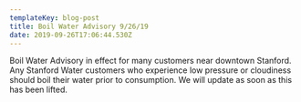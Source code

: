 ```yaml
---
templateKey: blog-post
title: Boil Water Advisory 9/26/19
date: 2019-09-26T17:06:44.530Z
---
```

Boil Water Advisory in effect for many customers near downtown Stanford. Any Stanford Water customers who experience low pressure or cloudiness should boil their water prior to consumption. We will update as soon as this has been lifted.
